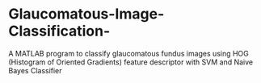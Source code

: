 # Glaucomatous-Image-Classification-
A MATLAB program to classify glaucomatous fundus images using HOG (Histogram of Oriented Gradients) feature descriptor with SVM and Naive Bayes Classifier

